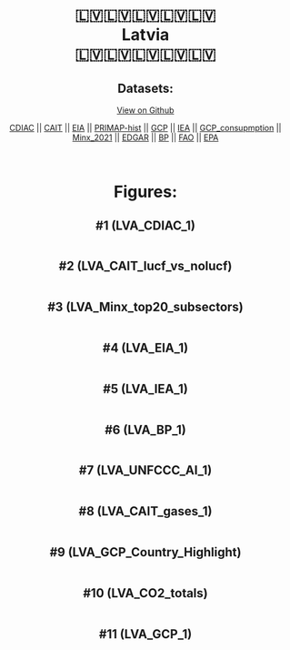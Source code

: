 
<center>
<h1 align="center">
🇱🇻🇱🇻🇱🇻🇱🇻🇱🇻
<br>
Latvia
<br>
🇱🇻🇱🇻🇱🇻🇱🇻🇱🇻
</h1>
<h2>Datasets:</h2>
<p><a href="https://github.com/dquintani/GreenhouseData/tree/master/country_data/LVA_Latvia/data">View on Github</a>
<br></p><p><a href="data/LVA_CDIAC.csv">CDIAC</a> || <a href="data/LVA_CAIT.csv">CAIT</a> || <a href="data/LVA_EIA.csv">EIA</a> || <a href="data/LVA_PRIMAP-hist.csv">PRIMAP-hist</a> || <a href="data/LVA_GCP.csv">GCP</a> || <a href="data/LVA_IEA.csv">IEA</a> || <a href="data/LVA_GCP_consupmption.csv">GCP_consupmption</a> || <a href="data/LVA_Minx_2021.csv">Minx_2021</a> || <a href="data/LVA_EDGAR.csv">EDGAR</a> || <a href="data/LVA_BP.csv">BP</a> || <a href="data/LVA_FAO.csv">FAO</a> || <a href="data/LVA_EPA.csv">EPA</a></p><p><br></p>
<h1>Figures:</h1><h2>#1 (LVA_CDIAC_1)</h2>
<p><img alt="" src="figures/LVA_CDIAC_1.png" /></p><h2>#2 (LVA_CAIT_lucf_vs_nolucf)</h2>
<p><img alt="" src="figures/LVA_CAIT_lucf_vs_nolucf.png" /></p><h2>#3 (LVA_Minx_top20_subsectors)</h2>
<p><img alt="" src="figures/LVA_Minx_top20_subsectors.png" /></p><h2>#4 (LVA_EIA_1)</h2>
<p><img alt="" src="figures/LVA_EIA_1.png" /></p><h2>#5 (LVA_IEA_1)</h2>
<p><img alt="" src="figures/LVA_IEA_1.png" /></p><h2>#6 (LVA_BP_1)</h2>
<p><img alt="" src="figures/LVA_BP_1.png" /></p><h2>#7 (LVA_UNFCCC_AI_1)</h2>
<p><img alt="" src="figures/LVA_UNFCCC_AI_1.png" /></p><h2>#8 (LVA_CAIT_gases_1)</h2>
<p><img alt="" src="figures/LVA_CAIT_gases_1.png" /></p><h2>#9 (LVA_GCP_Country_Highlight)</h2>
<p><img alt="" src="figures/LVA_GCP_Country_Highlight.png" /></p><h2>#10 (LVA_CO2_totals)</h2>
<p><img alt="" src="figures/LVA_CO2_totals.png" /></p><h2>#11 (LVA_GCP_1)</h2>
<p><img alt="" src="figures/LVA_GCP_1.png" /></p>